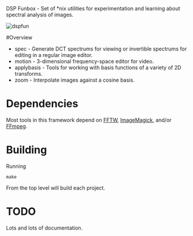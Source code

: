 DSP Funbox - Set of *nix utilities for experimentation and learning about spectral analysis of images.

![dspfun](http://0x09.net/i/g/dspfun.png)

#Overview

* spec - Generate DCT spectrums for viewing or invertible spectrums for editing in a regular image editor.
* motion - 3-dimensional frequency-space editor for video.
* applybasis - Tools for working with basis functions of a variety of 2D transforms.
* zoom - Interpolate images against a cosine basis.

# Dependencies
Most tools in this framework depend on [FFTW](http://www.fftw.org), [ImageMagick](http://www.imagemagick.org), and/or [FFmpeg](http://ffmpeg.org).

# Building
Running

	make

From the top level will build each project.

# TODO
Lots and lots of documentation.
